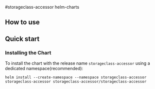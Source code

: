 #storageclass-accessor helm-charts

## How to use 


## Quick start 

### Installing the Chart

To install the chart with the release name `storageclass-accessor` using a dedicated namespace(recommended):

```shell
helm install --create-namespace --namespace storageclass-accessor storageclass-accessor storageclass-accessor/storageclass-accessor
```

